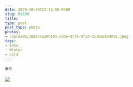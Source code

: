 ```yaml
---
date: 2020-10-26T22:43:50-0600
slug: 81830
title: 
type: post
post_type: photo
photos:
- /uploads/2020/ca109101-cd6e-477b-9f2d-a516e20248a5.jpeg
tags:
- Snow
- Winter
- cold
---
```

❄️☃️


![](/uploads/2020/ca109101-cd6e-477b-9f2d-a516e20248a5.jpeg)



